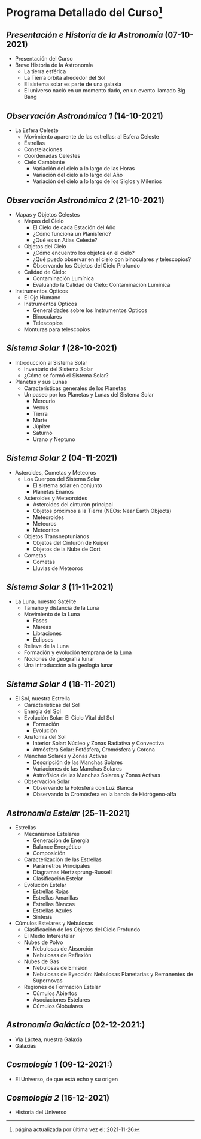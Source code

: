 # Programa Detallado del Curso[^1]

## _Presentación e Historia de la Astronomía_ (07-10-2021)
* Presentación del Curso
* Breve Historia de la Astronomía
  * La tierra esférica
  * La Tierra orbita alrededor del Sol
  * El sistema solar es parte de una galaxia
  * El universo nació en un momento dado, en un evento llamado Big Bang

## _Observación Astronómica 1_ (14-10-2021)
* La Esfera Celeste
  * Movimiento aparente de las estrellas: al Esfera Celeste
  * Estrellas
  * Constelaciones
  * Coordenadas Celestes
  * Cielo Cambiante
    * Variación del cielo a lo largo de las Horas
    * Variación del cielo a lo largo del Año
    * Variación del cielo a lo largo de los Siglos y Milenios

## _Observación Astronómica 2_ (21-10-2021)
* Mapas y Objetos Celestes
  * Mapas del Cielo
    * El Cielo de cada Estación del Año
    * ¿Cómo funciona un Planisferio?
    * ¿Qué es un Atlas Celeste?
  * Objetos del Cielo
    * ¿Cómo encuentro los objetos en el cielo?
    * ¿Qué puedo observar en el cielo con binoculares y telescopios?
    * Observando los Objetos del Cielo Profundo
  * Calidad de Cielo:
    * Contaminación Lumínica
    * Evaluando la Calidad de Cielo: Contaminación Lumínica
* Instrumentos Ópticos
  * El Ojo Humano
  * Instrumentos Ópticos
    * Generalidades sobre los Instrumentos Ópticos
    * Binoculares
    * Telescopios
  * Monturas para telescopios

## _Sistema Solar 1_ (28-10-2021)
* Introducción al Sistema Solar
  * Inventario del Sistema Solar
  * ¿Cómo se formó el Sistema Solar?
* Planetas y sus Lunas
  * Características generales de los Planetas
  * Un paseo por los Planetas y Lunas del Sistema Solar
    * Mercurio
    * Venus
    * Tierra
    * Marte
    * Júpiter
    * Saturno
    * Urano y Neptuno

## _Sistema Solar 2_ (04-11-2021)
* Asteroides, Cometas y Meteoros
  * Los Cuerpos del Sistema Solar
    * El sistema solar en conjunto
    * Planetas Enanos
  * Asteroides y Meteoroides
    * Asteroides del cinturón principal
    * Objetos próximos a la Tierra (NEOs: Near Earth Objects)
    * Meteoroides
    * Meteoros
    * Meteoritos
  * Objetos Transneptunianos
    * Objetos del Cinturón de Kuiper
    * Objetos de la Nube de Oort
  * Cometas
    * Cometas
    * Lluvias de Meteoros

## _Sistema Solar 3_ (11-11-2021)
* La Luna, nuestro Satélite
  * Tamaño y distancia de la Luna
  * Movimiento de la Luna
    * Fases
    * Mareas
    * Libraciones
    * Eclipses
  * Relieve de la Luna
  * Formación y evolución temprana de la Luna
  * Nociones de geografía lunar
  * Una introducción a la geología lunar

## _Sistema Solar 4_ (18-11-2021)
* El Sol, nuestra Estrella
  * Características del Sol
  * Energía del Sol
  * Evolución Solar: El Ciclo Vital del Sol
    * Formación
    * Evolución
  * Anatomía del Sol
    * Interior Solar: Núcleo y Zonas Radiativa y Convectiva
    * Atmósfera Solar: Fotósfera, Cromósfera y Corona
  * Manchas Solares y Zonas Activas
    * Descripción de las Manchas Solares
    * Variaciones de las Manchas Solares
    * Astrofísica de las Manchas Solares y Zonas Activas
  * Observación Solar
    * Observando la Fotósfera con Luz Blanca
    * Observando la Cromósfera en la banda de Hidrógeno-alfa

## _Astronomía Estelar_ (25-11-2021)
* Estrellas
  * Mecanismos Estelares
    * Generación de Energía
    * Balance Energético
    * Composición
  * Caracterización de las Estrellas
    * Parámetros Principales
    * Diagramas Hertzsprung-Russell
    * Clasificación Estelar
  * Evolución Estelar
    * Estrellas Rojas
    * Estrellas Amarillas
    * Estrellas Blancas
    * Estrellas Azules
    * Síntesis
* Cúmulos Estelares y Nebulosas
  * Clasificación de los Objetos del Cielo Profundo
  * El Medio Interestelar
  * Nubes de Polvo
    * Nebulosas de Absorción
    * Nebulosas de Reflexión
  * Nubes de Gas
    * Nebulosas de Emisión
    * Nebulosas de Eyección: Nebulosas Planetarias y Remanentes de Supernovas
  * Regiones de Formación Estelar
    * Cúmulos Abiertos
    * Asociaciones Estelares
    * Cúmulos Globulares

## _Astronomía Galáctica_ (02-12-2021:)
* Vía Láctea, nuestra Galaxia
* Galaxias

## _Cosmología 1_ (09-12-2021:)
* El Universo, de que está echo y su origen

## _Cosmología 2_ (16-12-2021)
* Historia del Universo

[^1]: página actualizada por última vez el: 2021-11-26
